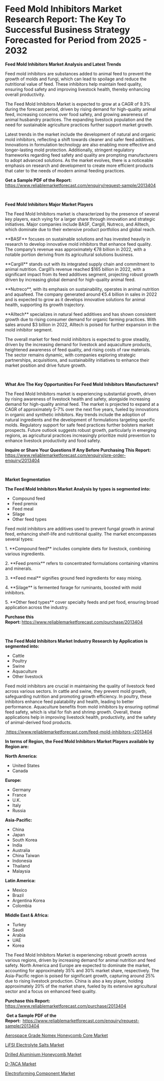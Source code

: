 <p><h1>Feed Mold Inhibitors Market Research Report: The Key To Successful Business Strategy Forecasted for Period from 2025 - 2032</h1></p><p><strong>Feed Mold Inhibitors Market Analysis and Latest Trends</strong></p>
<p><p>Feed mold inhibitors are substances added to animal feed to prevent the growth of molds and fungi, which can lead to spoilage and reduce the nutritional value of feed. These inhibitors help maintain feed quality, ensuring food safety and improving livestock health, thereby enhancing overall productivity. </p><p>The Feed Mold Inhibitors Market is expected to grow at a CAGR of 9.3% during the forecast period, driven by rising demand for high-quality animal feed, increasing concerns over food safety, and growing awareness of animal husbandry practices. The expanding livestock population and the need for sustainable agriculture practices further support market growth. </p><p>Latest trends in the market include the development of natural and organic mold inhibitors, reflecting a shift towards cleaner and safer feed additives. Innovations in formulation technology are also enabling more effective and longer-lasting mold protection. Additionally, stringent regulatory frameworks regarding feed safety and quality are prompting manufacturers to adopt advanced solutions. As the market evolves, there is a noticeable emphasis on research and development to create more efficient products that cater to the needs of modern animal feeding practices.</p></p>
<p><strong>Get a Sample PDF of the Report:&nbsp;</strong> <a href="https://www.reliablemarketforecast.com/enquiry/request-sample/2013404?utm_campaign=1102&utm_medium=2&utm_source=Github&utm_content=ia&utm_term=04042025&utm_id=feed-mold-inhibitors">https://www.reliablemarketforecast.com/enquiry/request-sample/2013404</a></p>
<p>&nbsp;</p>
<p><strong>Feed Mold Inhibitors Major Market Players</strong></p>
<p><p>The Feed Mold Inhibitors market is characterized by the presence of several key players, each vying for a larger share through innovation and strategic initiatives. Major companies include BASF, Cargill, Nutreco, and Alltech, which dominate due to their extensive product portfolios and global reach.</p><p>**BASF** focuses on sustainable solutions and has invested heavily in research to develop innovative mold inhibitors that enhance feed quality. The company’s revenue was approximately €78 billion in 2022, with a notable portion deriving from its agricultural solutions business.</p><p>**Cargill** stands out with its integrated supply chain and commitment to animal nutrition. Cargill’s revenue reached $165 billion in 2022, with a significant impact from its feed additives segment, projecting robust growth driven by increasing global demand for high-quality animal feed.</p><p>**Nutreco**, with its emphasis on sustainability, operates in animal nutrition and aquafeed. The company generated around €5.4 billion in sales in 2022 and is expected to grow as it develops innovative solutions for animal health, supporting its growth trajectory.</p><p>**Alltech** specializes in natural feed additives and has shown consistent growth due to rising consumer demand for organic farming practices. With sales around $3 billion in 2022, Alltech is poised for further expansion in the mold inhibitor segment.</p><p>The overall market for feed mold inhibitors is expected to grow steadily, driven by the increasing demand for livestock and aquaculture products, heightened awareness of feed quality, and rising costs of raw materials. The sector remains dynamic, with companies exploring strategic partnerships, acquisitions, and sustainability initiatives to enhance their market position and drive future growth.</p></p>
<p>&nbsp;</p>
<p><strong>What Are The Key Opportunities For Feed Mold Inhibitors Manufacturers?</strong></p>
<p><p>The Feed Mold Inhibitors market is experiencing substantial growth, driven by rising awareness of livestock health and safety, alongside increasing demand for high-quality animal feed. The market is projected to expand at a CAGR of approximately 5-7% over the next five years, fueled by innovations in organic and synthetic inhibitors. Key trends include the adoption of natural ingredients and the development of formulations targeting specific molds. Regulatory support for safe feed practices further bolsters market prospects. Future outlook suggests robust growth, particularly in emerging regions, as agricultural practices increasingly prioritize mold prevention to enhance livestock productivity and food safety.</p></p>
<p><strong>Inquire or Share Your Questions If Any Before Purchasing This Report:</strong> <a href="https://www.reliablemarketforecast.com/enquiry/pre-order-enquiry/2013404?utm_campaign=1102&utm_medium=2&utm_source=Github&utm_content=ia&utm_term=04042025&utm_id=feed-mold-inhibitors">https://www.reliablemarketforecast.com/enquiry/pre-order-enquiry/2013404</a></p>
<p>&nbsp;</p>
<p><strong>Market Segmentation</strong></p>
<p><strong>The Feed Mold Inhibitors Market Analysis by types is segmented into:</strong></p>
<p><ul><li>Compound feed</li><li>Feed premix</li><li>Feed meal</li><li>Silage</li><li>Other feed types</li></ul></p>
<p><p>Feed mold inhibitors are additives used to prevent fungal growth in animal feed, enhancing shelf-life and nutritional quality. The market encompasses several types: </p><p>1. **Compound feed** includes complete diets for livestock, combining various ingredients. </p><p>2. **Feed premix** refers to concentrated formulations containing vitamins and minerals. </p><p>3. **Feed meal** signifies ground feed ingredients for easy mixing. </p><p>4. **Silage** is fermented forage for ruminants, boosted with mold inhibitors. </p><p>5. **Other feed types** cover specialty feeds and pet food, ensuring broad application across the industry.</p></p>
<p><strong>Purchase this Report:&nbsp;</strong><a href="https://www.reliablemarketforecast.com/purchase/2013404?utm_campaign=1102&utm_medium=2&utm_source=Github&utm_content=ia&utm_term=04042025&utm_id=feed-mold-inhibitors">https://www.reliablemarketforecast.com/purchase/2013404</a></p>
<p>&nbsp;</p>
<p><strong>The Feed Mold Inhibitors Market Industry Research by Application is segmented into:</strong></p>
<p><ul><li>Cattle</li><li>Poultry</li><li>Swine</li><li>Aquaculture</li><li>Other livestock</li></ul></p>
<p><p>Feed mold inhibitors are crucial in maintaining the quality of livestock feed across various sectors. In cattle and swine, they prevent mold growth, safeguarding nutrition and promoting growth efficiency. In poultry, these inhibitors enhance feed palatability and health, leading to better performance. Aquaculture benefits from mold inhibitors by ensuring optimal feed safety, which is vital for fish and shrimp growth. Overall, these applications help in improving livestock health, productivity, and the safety of animal-derived food products.</p></p>
<p><a href="https://www.reliablemarketforecast.com/feed-mold-inhibitors-r2013404?utm_campaign=1102&utm_medium=2&utm_source=Github&utm_content=ia&utm_term=04042025&utm_id=feed-mold-inhibitors">&nbsp;https://www.reliablemarketforecast.com/feed-mold-inhibitors-r2013404</a></p>
<p><strong>In terms of Region, the Feed Mold Inhibitors Market Players available by Region are:</strong></p>
<p>
    <p> <strong> North America: </strong>
        <ul>
            <li>United States</li>
            <li>Canada</li>
        </ul>
        </p> 
    <p> <strong> Europe: </strong>
        <ul>
            <li>Germany</li>
            <li>France</li>
            <li>U.K.</li>
            <li>Italy</li>
            <li>Russia</li>
        </ul>
        </p> 
    <p> <strong> Asia-Pacific: </strong>
        <ul>
            <li>China</li>
            <li>Japan</li>
            <li>South Korea</li>
            <li>India</li>
            <li>Australia</li>
            <li>China Taiwan</li>
            <li>Indonesia</li>
            <li>Thailand</li>
            <li>Malaysia</li>
        </ul>
        </p> 
    <p> <strong> Latin America: </strong>
        <ul>
            <li>Mexico</li>
            <li>Brazil</li>
            <li>Argentina Korea</li>
            <li>Colombia</li>
        </ul>
        </p> 
    <p> <strong> Middle East & Africa: </strong>
        <ul>
            <li>Turkey</li>
            <li>Saudi</li>
            <li>Arabia</li>
            <li>UAE</li>
            <li>Korea</li>
        </ul>
    </p>
    </p>
<p><p>The Feed Mold Inhibitors Market is experiencing robust growth across various regions, driven by increasing demand for animal nutrition and feed safety. North America and Europe are expected to dominate the market, accounting for approximately 35% and 30% market share, respectively. The Asia-Pacific region is poised for significant growth, capturing around 25% due to rising livestock production. China is also a key player, holding approximately 20% of the market share, fueled by its extensive agricultural sector and a focus on enhanced feed quality.</p></p>
<p><strong>Purchase this Report: </strong><a href="https://www.reliablemarketforecast.com/purchase/2013404?utm_campaign=1102&utm_medium=2&utm_source=Github&utm_content=ia&utm_term=04042025&utm_id=feed-mold-inhibitors">https://www.reliablemarketforecast.com/purchase/2013404</a></p>
<p>&nbsp;<strong>Get a Sample PDF of the Report:&nbsp;&nbsp;</strong><a href="https://www.reliablemarketforecast.com/enquiry/request-sample/2013404?utm_campaign=1102&utm_medium=2&utm_source=Github&utm_content=ia&utm_term=04042025&utm_id=feed-mold-inhibitors">https://www.reliablemarketforecast.com/enquiry/request-sample/2013404</a></p>
<p><strong></strong></p>
<p><p><a href="https://github.com/waackheidtn5/Market-Research-Report-List-1/blob/main/aerospace-grade-nomex-honeycomb-core-market.md?utm_campaign=1102&utm_medium=2&utm_source=Github&utm_content=ia&utm_term=04042025&utm_id=feed-mold-inhibitors">Aerospace Grade Nomex Honeycomb Core Market</a></p><p><a href="https://github.com/melascalbirp/Market-Research-Report-List-1/blob/main/lifsi-electrolyte-salts-market.md?utm_campaign=1102&utm_medium=2&utm_source=Github&utm_content=ia&utm_term=04042025&utm_id=feed-mold-inhibitors">LiFSI Electrolyte Salts Market</a></p><p><a href="https://github.com/laroybarrize/Market-Research-Report-List-1/blob/main/drilled-aluminium-honeycomb-market.md?utm_campaign=1102&utm_medium=2&utm_source=Github&utm_content=ia&utm_term=04042025&utm_id=feed-mold-inhibitors">Drilled Aluminium Honeycomb Market</a></p><p><a href="https://github.com/lazregaartun/Market-Research-Report-List-1/blob/main/d-7aca-market.md?utm_campaign=1102&utm_medium=2&utm_source=Github&utm_content=ia&utm_term=04042025&utm_id=feed-mold-inhibitors">D-7ACA Market</a></p><p><a href="https://github.com/guzmabugbyf1/Market-Research-Report-List-1/blob/main/electroforming-component-market.md?utm_campaign=1102&utm_medium=2&utm_source=Github&utm_content=ia&utm_term=04042025&utm_id=feed-mold-inhibitors">Electroforming Component Market</a></p></p>